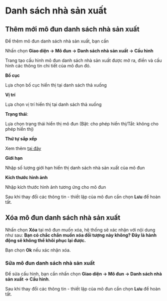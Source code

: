 # Danh sách nhà sản xuất

## Thêm mới mô đun danh sách nhà sản xuất

Để thêm mô đun danh sách nhà sản xuất, bạn cần

Nhấn chọn **Giao diện -> Mô đun -> Danh sách nhà sản xuất -> Cấu hình**

Trang tạo cấu hình mô đun danh sách nhà sản xuất được mở ra, điền và cấu hình các thông tin chi tiết của mô đun đó.

**Bố cục**

Lựa chọn bố cục hiển thị tại danh sách thả xuống

**Vị trí**

Lựa chọn vị trí hiển thị tại danh sách thả xuống

**Trạng thái**:

Lựa chọn trạng thái hiển thị mô đun (Bật: cho phép hiển thị/Tắt: không cho phép hiển thị)

**Thứ tự sắp xếp**

Xem thêm [tại đây](https://mkmate.osd.vn/docs/common/logic)

**Giới hạn**

Nhập số lượng giới hạn hiển thị danh sách nhà sản xuất của mô đun

**Kích thước hình ảnh**

Nhập kích thước hình ảnh tương ứng cho mô đun

Sau khi thay đổi các thông tin - thiết lập của mô đun cần chọn **Lưu** để hoàn tất.

## Xóa mô đun danh sách nhà sản xuất

Nhấn chọn **Xóa** tại mô đun muốn xóa, hệ thống sẽ xác nhận với nội dung như sau: **Bạn có chắc chắn muốn xóa đối tượng này không? Đây là hành động sẽ không thể khôi phục lại được.** 

Bạn chọn **Ok** nếu xác nhận xóa.

### Sửa mô đun danh sách nhà sản xuất

Để sửa cấu hình, bạn cần nhấn chọn **Giao diện -> Mô đun -> Danh sách nhà sản xuất -> Cấu hình**.

Sau khi thay đổi các thông tin - thiết lập của mô đun cần chọn **Lưu** để hoàn tất.